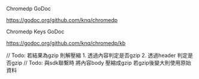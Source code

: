Chromedp GoDoc

https://godoc.org/github.com/knq/chromedp

Chromedp Keys GoDoc

https://godoc.org/github.com/knq/chromedp/kb

// Todo: 若結果為gzip 則解壓縮 1. 透過內容判定是否gzip 2. 透過header 判定是否gzip
// Todo: 與sdk聯繫時 將內容body 壓縮成gzip 若gzip後變大則使用原始資料
